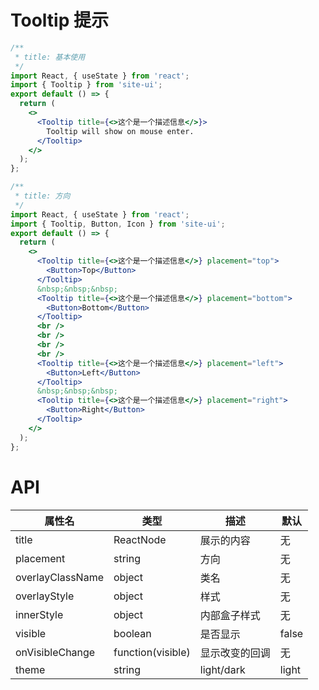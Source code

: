 # Tooltip 提示

```jsx
/**
 * title: 基本使用
 */
import React, { useState } from 'react';
import { Tooltip } from 'site-ui';
export default () => {
  return (
    <>
      <Tooltip title={<>这个是一个描述信息</>}>
        Tooltip will show on mouse enter.
      </Tooltip>
    </>
  );
};
```

```jsx
/**
 * title: 方向
 */
import React, { useState } from 'react';
import { Tooltip, Button, Icon } from 'site-ui';
export default () => {
  return (
    <>
      <Tooltip title={<>这个是一个描述信息</>} placement="top">
        <Button>Top</Button>
      </Tooltip>
      &nbsp;&nbsp;&nbsp;
      <Tooltip title={<>这个是一个描述信息</>} placement="bottom">
        <Button>Bottom</Button>
      </Tooltip>
      <br />
      <br />
      <br />
      <br />
      <Tooltip title={<>这个是一个描述信息</>} placement="left">
        <Button>Left</Button>
      </Tooltip>
      &nbsp;&nbsp;&nbsp;
      <Tooltip title={<>这个是一个描述信息</>} placement="right">
        <Button>Right</Button>
      </Tooltip>
    </>
  );
};
```

# API

| **属性名**       | **类型**          | **描述**       | **默认** |
| ---------------- | ----------------- | -------------- | -------- |
| title            | ReactNode         | 展示的内容     | 无       |
| placement        | string            | 方向           | 无       |
| overlayClassName | object            | 类名           | 无       |
| overlayStyle     | object            | 样式           | 无       |
| innerStyle       | object            | 内部盒子样式   | 无       |
| visible          | boolean           | 是否显示       | false    |
| onVisibleChange  | function(visible) | 显示改变的回调 | 无       |
| theme            | string            | light/dark     | light    |
